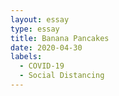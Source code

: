 ```yaml
---
layout: essay
type: essay
title: Banana Pancakes
date: 2020-04-30
labels:
  - COVID-19
  - Social Distancing
---
```

